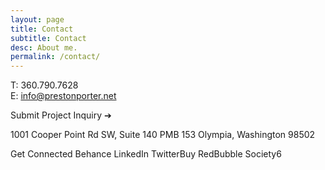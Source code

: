 ```yaml
---
layout: page
title: Contact
subtitle: Contact
desc: About me.
permalink: /contact/
---
```

T: 360.790.7628<br>
E: info@prestonporter.net

Submit Project Inquiry ➔

1001 Cooper Point Rd SW, Suite 140
PMB 153
Olympia, Washington 98502

Get Connected
Behance
LinkedIn
TwitterBuy
RedBubble
Society6